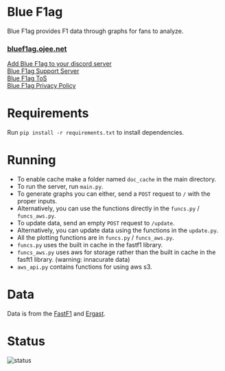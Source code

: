 # Blue F1ag

Blue F1ag provides F1 data through graphs for fans to analyze.

### [bluef1ag.ojee.net](https://bluef1ag.ojee.net)

[Add Blue F1ag to your discord server](https://discord.com/oauth2/authorize?client_id=892359806898303036&permissions=534723947584&scope=bot)  
[Blue F1ag Support Server](https://discord.com/invite/uXY5Va4Jbb)  
[Blue F1ag ToS](https://bluef1ag.ojee.net/tos)  
[Blue F1ag Privacy Policy](https://bluef1ag.ojee.net/priv)  

# Requirements

Run `pip install -r requirements.txt` to install dependencies.

# Running

- To enable cache make a folder named `doc_cache` in the main directory.
- To run the server, run `main.py`.
- To generate graphs you can either, send a `POST` request to `/` with the proper inputs.
- Alternatively, you can use the functions directly in the `funcs.py` / `funcs_aws.py`.
- To update data, send an empty `POST` request to `/update`.
- Alternatively, you can update data using the functions in the `update.py`.
- All the plotting functions are in `funcs.py` / `funcs_aws.py`.
- `funcs.py` uses the built in cache in the fastf1 library.
- `funcs_aws.py` uses aws for storage rather than the built in cache in the fasft1 library. (warning: innacurate data)
- `aws_api.py` contains functions for using aws s3.

# Data

Data is from the [FastF1](https://github.com/theOehrly/Fast-F1) and [Ergast](https://ergast.com/mrd/).

# Status

<!-- health-status -->
<img alt="status" title="Status" src="https://custom-icon-badges.demolab.com/badge/-server status: offline-aa0000?style=for-the-badge&logo=server&logoColor=white%22"/></a>
